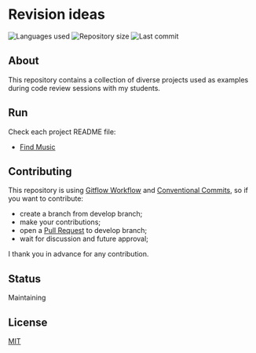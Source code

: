 # Revision ideas

![Languages used](https://img.shields.io/github/languages/count/isadfrn/revision-ideas?style=flat-square)
![Repository size](https://img.shields.io/github/repo-size/isadfrn/revision-ideas?style=flat-square)
![Last commit](https://img.shields.io/github/last-commit/isadfrn/revision-ideas?style=flat-square)

## About

This repository contains a collection of diverse projects used as examples during code review sessions with my students.

## Run

Check each project README file:

- [Find Music](./find-music/README.md)

## Contributing

This repository is using [Gitflow Workflow](https://www.atlassian.com/git/tutorials/comparing-workflows/gitflow-workflow) and [Conventional Commits](https://www.conventionalcommits.org/en/v1.0.0/), so if you want to contribute:

- create a branch from develop branch;
- make your contributions;
- open a [Pull Request](https://docs.github.com/en/pull-requests/collaborating-with-pull-requests/proposing-changes-to-your-work-with-pull-requests/creating-a-pull-request) to develop branch;
- wait for discussion and future approval;

I thank you in advance for any contribution.

## Status

Maintaining

## License

[MIT](./LICENSE)
